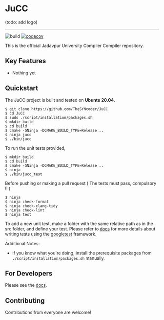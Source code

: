 # JuCC

(todo: add logo)

-----------------

![build](https://github.com/TheSYNcoder/JuCC/actions/workflows/build_tests.yml/badge.svg?branch=main)
[![codecov](https://codecov.io/gh/TheSYNcoder/JuCC/branch/main/graph/badge.svg?token=1EIRMRKODX)](https://codecov.io/gh/TheSYNcoder/JuCC)

This is the official Jadavpur University Compiler Compiler repository.

## Key Features
* Nothing yet

## Quickstart
The JuCC project is built and tested on **Ubuntu 20.04**.

```
$ git clone https://github.com/TheSYNcoder/JuCC
$ cd JuCC
$ sudo ./script/installation/packages.sh
$ mkdir build
$ cd build
$ cmake -GNinja -DCMAKE_BUILD_TYPE=Release ..
$ ninja jucc
$ ./bin/jucc
```

To run the unit tests provided, 

```
$ mkdir build
$ cd build
$ cmake -GNinja -DCMAKE_BUILD_TYPE=Release ..
$ ninja
$ ./bin/jucc_test
```

Before pushing or making a pull request  ( The tests must pass, compulsory !! )

```
$ ninja
$ ninja check-format
$ ninja check-clang-tidy
$ ninja check-lint
$ ninja test
```

To add a new unit test, make a folder with the same relative path as in the src folder, and define your test. Please refer to [docs](https://github.com/TheSYNcoder/JuCC/tree/main/docs/) for more details about writing tests using the [googletest](https://github.com/google/googletest) framework.


Additional Notes:
- If you know what you're doing, install the prerequisite packages from `./script/installation/packages.sh` manually.


## For Developers

Please see the [docs](https://github.com/TheSYNcoder/JuCC/tree/main/docs/).  

## Contributing

Contributions from everyone are welcome!
